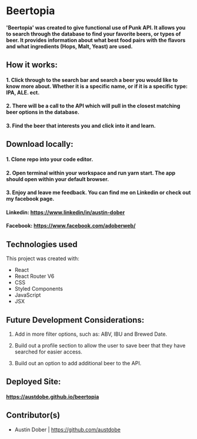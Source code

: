 # Beertopia

#### 'Beertopia' was created to give functional use of Punk API. It allows you to search through the database to find your favorite beers, or types of beer. It provides information about what best food pairs with the flavors and what ingredients (Hops, Malt, Yeast) are used.

## How it works:

#### 1. Click through to the search bar and search a beer you would like to know more about. Whether it is a specific name, or if it is a specific type: IPA, ALE. ect.

#### 2. There will be a call to the API which will pull in the closest matching beer options in the database.

#### 3. Find the beer that interests you and click into it and learn.

## Download locally:

#### 1. Clone repo into your code editor.

#### 2. Open terminal within your workspace and run yarn start. The app should open within your default browser.

#### 3. Enjoy and leave me feedback. You can find me on Linkedin or check out my facebook page.

#### Linkedin: https://www.linkedin/in/austin-dober

#### Facebook: https://www.facebook.com/adoberweb/

## Technologies used

This project was created with:

- React
- React Router V6
- CSS
- Styled Components
- JavaScript
- JSX

## Future Development Considerations:

1. Add in more filter options, such as: ABV, IBU and Brewed Date.

2. Build out a profile section to allow the user to save beer that they have searched for easier access.

3. Build out an option to add additional beer to the API.
	

## Deployed Site:

#### https://austdobe.github.io/beertopia

## Contributor(s)

- Austin Dober | https://github.com/austdobe
